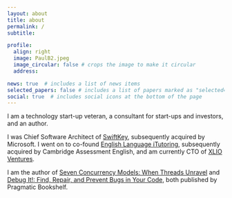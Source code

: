 ```yaml
---
layout: about
title: about
permalink: /
subtitle: 

profile:
  align: right
  image: PaulB2.jpeg
  image_circular: false # crops the image to make it circular
  address: 

news: true  # includes a list of news items
selected_papers: false # includes a list of papers marked as "selected={true}"
social: true  # includes social icons at the bottom of the page
---
```


I am a technology start-up veteran, a consultant for start-ups and investors, and an author.

I was Chief Software Architect of [SwiftKey](https://en.wikipedia.org/wiki/Microsoft_SwiftKey), subsequently acquired by Microsoft. I went on to co-found [English Language iTutoring](https://englishlanguageitutoring.com), subsequently acquired by Cambridge Assessment English, and am currently CTO of [XLIO Ventures](https://www.xl.io).

I am the author of [Seven Concurrency Models: When Threads Unravel](https://pragprog.com/titles/pb7con/seven-concurrency-models-in-seven-weeks/) and [Debug It!: Find, Repair, and Prevent Bugs in Your Code](https://pragprog.com/titles/pbdp/debug-it/), both published by Pragmatic Bookshelf.
